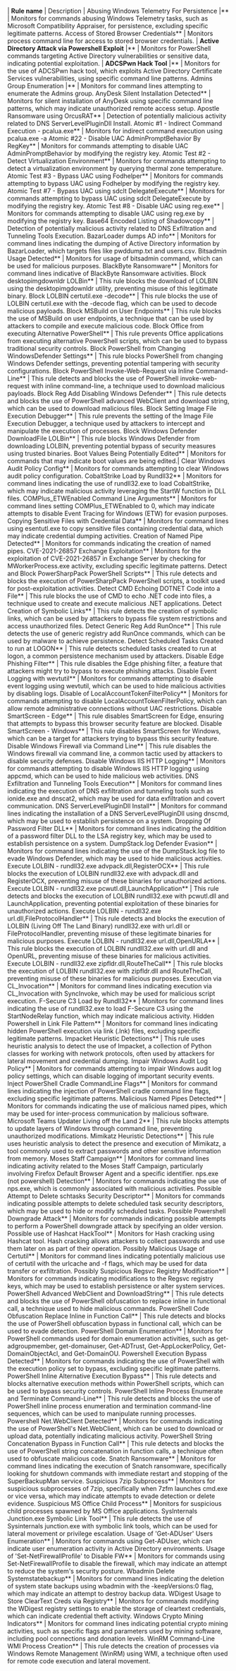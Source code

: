 | **Rule name**  | Description |
Abusing Windows Telemetry For Persistence |**   | Monitors for commands abusing Windows Telemetry tasks, such as Microsoft Compatibility Appraiser, for persistence, excluding specific legitimate patterns.
Access of Stored Browser Credentials**   | Monitors process command line for access to stored browser credentials.
| **Active Directory Attack via Powershell Exploit** |**   | Monitors for PowerShell commands targeting Active Directory vulnerabilities or sensitive data, indicating potential exploitation.
| **ADCSPwn Hack Tool** |**   | Monitors for the use of ADCSPwn hack tool, which exploits Active Directory Certificate Services vulnerabilities, using specific command line patterns.
Admins Group Enumeration |**   | Monitors for command lines attempting to enumerate the Admins group.
AnyDesk Silent Installation Detected**   | Monitors for silent installation of AnyDesk using specific command line patterns, which may indicate unauthorized remote access setup.
Apostle Ransomware using OrcusRAT**   | Detection of potentially malicious activity related to DNS ServerLevelPluginDll Install.
Atomic #1 - Indirect Command Execution - pcalua.exe**   | Monitors for indirect command execution using pcalua.exe -a
Atomic #22 - Disable UAC AdminPromptBehavior By RegKey**   | Monitors for commands attempting to disable UAC AdminPromptBehavior by modifying the registry key.
Atomic Test #2 - Detect Virtualization Environment**   | Monitors for commands attempting to detect a virtualization environment by querying thermal zone temperature.
Atomic Test #3 - Bypass UAC using Fodhelper**   | Monitors for commands attempting to bypass UAC using Fodhelper by modifying the registry key.
Atomic Test #7 - Bypass UAC using sdclt DelegateExecute**   | Monitors for commands attempting to bypass UAC using sdclt DelegateExecute by modifying the registry key.
Atomic Test #8 - Disable UAC using reg.exe**   | Monitors for commands attempting to disable UAC using reg.exe by modifying the registry key.
Base64 Encoded Listing of Shadowcopy**   | Detection of potentially malicious activity related to DNS Exfiltration and Tunneling Tools Execution.
BazarLoader dumps AD info**   | Monitors for command lines indicating the dumping of Active Directory information by BazarLoader, which targets files like pwddump.txt and users.csv.
Bitsadmin Usage Detected**   | Monitors for usage of bitsadmin command, which can be used for malicious purposes.
BlackByte Ransomware**   | Monitors for command lines indicative of BlackByte Ransomware activities.
Block desktopimgdownldr LOLBin**   | This rule blocks the download of LOLBIN using the desktopimgdownldr utility, preventing misuse of this legitimate binary.
Block LOLBIN certutil.exe -decode**   | This rule blocks the use of LOLBIN certutil.exe with the -decode flag, which can be used to decode malicious payloads.
Block MSBuild on User Endpoints**   | This rule blocks the use of MSBuild on user endpoints, a technique that can be used by attackers to compile and execute malicious code.
Block Office from executing Alternative PowerShell**   | This rule prevents Office applications from executing alternative PowerShell scripts, which can be used to bypass traditional security controls.
Block PowerShell from Changing WindowsDefender Settings**   | This rule blocks PowerShell from changing Windows Defender settings, preventing potential tampering with security configurations.
Block PowerShell Invoke-Web-Request via Inline Command-Line**   | This rule detects and blocks the use of PowerShell invoke-web-request with inline command-line, a technique used to download malicious payloads.
Block Reg Add Disabling Windows Defender**   | This rule detects and blocks the use of PowerShell advanced WebClient and download string, which can be used to download malicious files.
Block Setting Image File Execution Debugger**   | This rule prevents the setting of the Image File Execution Debugger, a technique used by attackers to intercept and manipulate the execution of processes.
Block Windows Defender DownloadFile LOLBin**   | This rule blocks Windows Defender from downloading LOLBIN, preventing potential bypass of security measures using trusted binaries.
Boot Values Being Potentially Edited**   | Monitors for commands that may indicate boot values are being edited.|
Clear Windows Audit Policy Config**   | Monitors for commands attempting to clear Windows audit policy configuration.
CobaltStrike Load by Rundll32**   | Monitors for command lines indicating the use of rundll32.exe to load CobaltStrike, which may indicate malicious activity leveraging the StartW function in DLL files.
COMPlus_ETWEnabled Command Line Arguments**   | Monitors for command lines setting COMPlus_ETWEnabled to 0, which may indicate attempts to disable Event Tracing for Windows (ETW) for evasion purposes.
Copying Sensitive Files with Credential Data**   | Monitors for command lines using esentutl.exe to copy sensitive files containing credential data, which may indicate credential dumping activities.
Creation of Named Pipe Detected**   | Monitors for commands indicating the creation of named pipes.
CVE-2021-26857 Exchange Exploitation**   | Monitors for the exploitation of CVE-2021-26857 in Exchange Server by checking for MWorkerProcess.exe activity, excluding specific legitimate patterns.
Detect and Block PowerSharpPack PowerShell Scripts**   | This rule detects and blocks the execution of PowerSharpPack PowerShell scripts, a toolkit used for post-exploitation activities.
Detect CMD Echoing DOTNET Code into a File**   | This rule blocks the use of CMD to echo .NET code into files, a technique used to create and execute malicious .NET applications.
Detect Creation of Symbolic Links**   | This rule detects the creation of symbolic links, which can be used by attackers to bypass file system restrictions and access unauthorized files.
Detect Generic Reg Add RunOnce**   | This rule detects the use of generic registry add RunOnce commands, which can be used by malware to achieve persistence.
Detect Scheduled Tasks Created to run at LOGON**   | This rule detects scheduled tasks created to run at logon, a common persistence mechanism used by attackers.
Disable Edge Phishing Filter**   | This rule disables the Edge phishing filter, a feature that attackers might try to bypass to execute phishing attacks.
Disable Event Logging with wevtutil**   | Monitors for commands attempting to disable event logging using wevtutil, which can be used to hide malicious activities by disabling logs.
Disable of LocalAccountTokenFilterPolicy**   | Monitors for commands attempting to disable LocalAccountTokenFilterPolicy, which can allow remote administrative connections without UAC restrictions.
Disable SmartScreen - Edge**   | This rule disables SmartScreen for Edge, ensuring that attempts to bypass this browser security feature are blocked.
Disable SmartScreen - Windows**   | This rule disables SmartScreen for Windows, which can be a target for attackers trying to bypass this security feature.
Disable Windows Firewall via Command Line**   | This rule disables the Windows firewall via command line, a common tactic used by attackers to disable security defenses.
Disable Windows IIS HTTP Logging**   | Monitors for commands attempting to disable Windows IIS HTTP logging using appcmd, which can be used to hide malicious web activities.
DNS Exfiltration and Tunneling Tools Execution**   | Monitors for command lines indicating the execution of DNS exfiltration and tunneling tools such as ionide.exe and dnscat2, which may be used for data exfiltration and covert communication.
DNS ServerLevelPluginDll Install**   | Monitors for command lines indicating the installation of a DNS ServerLevelPluginDll using dnscmd, which may be used to establish persistence on a system.
Dropping Of Password Filter DLL**   | Monitors for command lines indicating the addition of a password filter DLL to the LSA registry key, which may be used to establish persistence on a system.
DumpStack.log Defender Evasion**   | Monitors for command lines indicating the use of the DumpStack.log file to evade Windows Defender, which may be used to hide malicious activities.
Execute LOLBIN - rundll32.exe advpack.dll,RegisterOCX**   | This rule blocks the execution of LOLBIN rundll32.exe with advpack.dll and RegisterOCX, preventing misuse of these binaries for unauthorized actions.
Execute LOLBIN - rundll32.exe pcwutl.dll,LaunchApplication**   | This rule detects and blocks the execution of LOLBIN rundll32.exe with pcwutl.dll and LaunchApplication, preventing potential exploitation of these binaries for unauthorized actions.
Execute LOLBIN - rundll32.exe url.dll,FileProtocolHandler**   | This rule detects and blocks the execution of LOLBIN (Living Off The Land Binary) rundll32.exe with url.dll or FileProtocolHandler, preventing misuse of these legitimate binaries for malicious purposes.
Execute LOLBIN - rundll32.exe url.dll,OpenURLA**   | This rule blocks the execution of LOLBIN rundll32.exe with url.dll and OpenURL, preventing misuse of these binaries for malicious activities.
Execute LOLBIN - rundll32.exe zipfldr.dll,RouteTheCall**   | This rule blocks the execution of LOLBIN rundll32.exe with zipfldr.dll and RouteTheCall, preventing misuse of these binaries for malicious purposes.
Execution via CL_Invocation**   | Monitors for command lines indicating execution via CL_Invocation with SyncInvoke, which may be used for malicious script execution.
F-Secure C3 Load by Rundll32**   | Monitors for command lines indicating the use of rundll32.exe to load F-Secure C3 using the StartNodeRelay function, which may indicate malicious activity.
Hidden Powershell in Link File Pattern**   | Monitors for command lines indicating hidden PowerShell execution via link (.lnk) files, excluding specific legitimate patterns.
Impacket Heuristic Detections**   | This rule uses heuristic analysis to detect the use of Impacket, a collection of Python classes for working with network protocols, often used by attackers for lateral movement and credential dumping.
Impair Windows Audit Log Policy**   | Monitors for commands attempting to impair Windows audit log policy settings, which can disable logging of important security events.
Inject PowerShell Cradle CommandLine Flags**   | Monitors for command lines indicating the injection of PowerShell cradle command line flags, excluding specific legitimate patterns.
Malicious Named Pipes Detected**   | Monitors for commands indicating the use of malicious named pipes, which may be used for inter-process communication by malicious software.
Microsoft Teams Updater Living off the Land 2**   | This rule blocks attempts to update layers of Windows through command line, preventing unauthorized modifications.
Mimikatz Heuristic Detections**   | This rule uses heuristic analysis to detect the presence and execution of Mimikatz, a tool commonly used to extract passwords and other sensitive information from memory.
Moses Staff Campaign**   | Monitors for command lines indicating activity related to the Moses Staff Campaign, particularly involving Firefox Default Browser Agent and a specific identifier.
nps.exe (not powershell) Detection**   | Monitors for commands indicating the use of nps.exe, which is commonly associated with malicious activities.
Possible Attempt to Delete schtasks Security Descriptor**   | Monitors for commands indicating possible attempts to delete scheduled task security descriptors, which may be used to hide or modify scheduled tasks.
Possible Powershell Downgrade Attack**   | Monitors for commands indicating possible attempts to perform a PowerShell downgrade attack by specifying an older version.
Possible use of Hashcat HackTool**   | Monitors for Hash cracking using Hashcat tool. Hash cracking allows attackers to collect passwords and use them later on as part of their operation.
Possibly Malicious Usage of Certutil**   | Monitors for command lines indicating potentially malicious use of certutil with the urlcache and -f flags, which may be used for data transfer or exfiltration.
Possibly Suspicious Regsvc Registry Modification**   | Monitors for commands indicating modifications to the Regsvc registry keys, which may be used to establish persistence or alter system services.
PowerShell Advanced WebClient and DownloadString**   | This rule detects and blocks the use of PowerShell obfuscation to replace inline in functional call, a technique used to hide malicious commands.
PowerShell Code Obfuscation Replace Inline in Function Call**   | This rule detects and blocks the use of PowerShell obfuscation bypass in functional call, which can be used to evade detection.
PowerShell Domain Enumeration**   | Monitors for PowerShell commands used for domain enumeration activities, such as get-adgroupmember, get-domainuser, Get-ADTrust, Get-AppLockerPolicy, Get-DomainObjectAcl, and Get-DomainOU.
Powershell Execution Bypass Detected**   | Monitors for commands indicating the use of PowerShell with the execution policy set to bypass, excluding specific legitimate patterns.
PowerShell Inline Alternative Execution Bypass**   | This rule detects and blocks alternative execution methods within PowerShell scripts, which can be used to bypass security controls.
PowerShell Inline Process Enumerate and Terminate Command-Line**   | This rule detects and blocks the use of PowerShell inline process enumeration and termination command-line sequences, which can be used to manipulate running processes.
Powershell Net.WebClient Detected**   | Monitors for commands indicating the use of PowerShell's Net.WebClient, which can be used to download or upload data, potentially indicating malicious activity.
PowerShell String Concatenation Bypass in Function Call**   | This rule detects and blocks the use of PowerShell string concatenation in function calls, a technique often used to obfuscate malicious code.
Snatch Ransomware**   | Monitors for command lines indicating the execution of Snatch ransomware, specifically looking for shutdown commands with immediate restart and stopping of the SuperBackupMan service.
Suspicious 7zip Subprocess**   | Monitors for suspicious subprocesses of 7zip, specifically when 7zfm launches cmd.exe or vice versa, which may indicate attempts to evade detection or delete evidence.
Suspicious MS Office Child Process**   | Monitors for suspicious child processes spawned by MS Office applications.
SysInternals Junction.exe Symbolic Link Tool**   | This rule detects the use of Sysinternals junction.exe with symbolic link tools, which can be used for lateral movement or privilege escalation.
Usage of 'Get-ADUser' Users Enumeration**   | Monitors for commands using Get-ADUser, which can indicate user enumeration activity in Active Directory environments.
Usage of 'Set-NetFirewallProfile' to Disable FW**   | Monitors for commands using Set-NetFirewallProfile to disable the firewall, which may indicate an attempt to reduce the system's security posture.
Wbadmin Delete Systemstatebackup**   | Monitors for command lines indicating the deletion of system state backups using wbadmin with the -keepVersions:0 flag, which may indicate an attempt to destroy backup data.
WDigest Usage to Store ClearText Creds via Registry**   | Monitors for commands modifying the WDigest registry settings to enable the storage of cleartext credentials, which can indicate credential theft activity.
Windows Crypto Mining Indicators**   | Monitors for command lines indicating potential crypto mining activities, such as specific flags and parameters used by mining software, including pool connections and donation levels.
WinRM Command-Line WMI Process Creation**   | This rule detects the creation of processes via Windows Remote Management (WinRM) using WMI, a technique often used for remote code execution and lateral movement.
